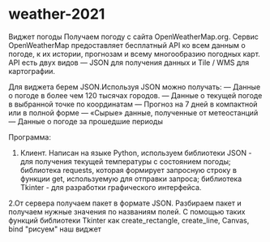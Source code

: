 # weather-2021
Виджет погоды
Получаем погоду с сайта OpenWeatherMap.org.
Сервис OpenWeatherMap предоставляет бесплатный API ко всем данным о погоде, к их истории, прогнозам и всему многообразию погодных карт. API есть двух видов — JSON для получения данных и Tile / WMS для картографии. 

Для виджета берем JSON.Используя JSON можно получать:
— Данные о погоде в более чем 120 тысячах городов.
— Данные о текущей погоде в выбранной точке по координатам
— Прогноз на 7 дней в компактной или в полной форме
— «Сырые» данные, полученные от метеостанций
— Данные о погоде за прошедшие периоды 

Программа:
1. Клиент. Написан на языке Python, используем библиотеки JSON - для получения текущей температуры с состоянием погоды; библиотека requests, которая формирует запросную строку в функции get, используемую для отправки запроса; библиотека Tkinter - для разработки графического интерфейса.

2.От сервера получаем пакет в формате JSON. Разбираем пакет и получаем нужные значения по названиям полей. С помощью таких функций библиотеки Tkinter как create_rectangle, create_line, Canvas, bind "рисуем" наш виджет 
